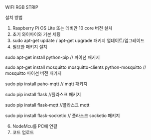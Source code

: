 WIFI RGB STRIP 

설치 방법

1. Raspberry Pi OS Lite 또는 데비안 10 core 버전 설치
2. 초기 와이파이와 기본 세팅
3. sudo apt-get update / apt-get upgrade 패키지 업데이트/업그레이드
4. 필요한 패키지 설치

sudo apt-get install python-pip // 파이선 패키지

sudo apt-get install mosquitto mosquitto-clients python-mosquitto // mosquitto 파이선 버전 패키지

sudo pip install paho-mqtt // mqtt 패키지

sudo pip install flask //플라스크 패키지

sudo pip install flask-mqtt  //플라스크 mqtt

sudo pip install flask-socketio // 플라스크 socketio 패키지

6. NodeMcu를 PC에 연결
7. 코드 업로드
